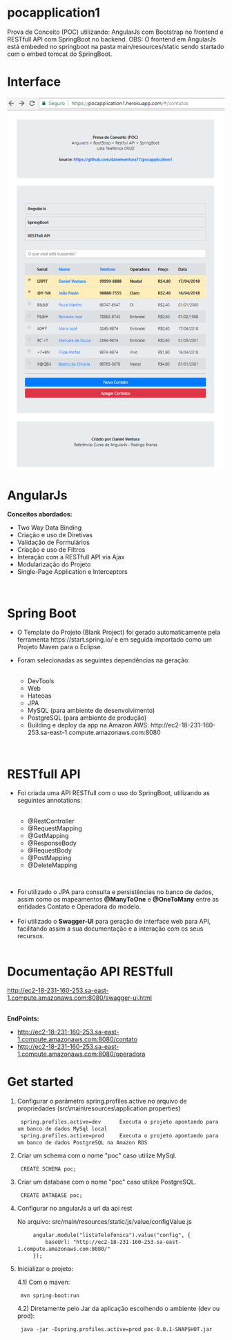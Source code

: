 # pocapplication1
Prova de Conceito (POC) utilizando: AngularJs com Bootstrap no frontend e RESTfull API com SpringBoot no backend.
OBS: O frontend em AngularJs está embeded no springboot na pasta main/resources/static sendo startado com o embed tomcat do SpringBoot.

# Interface
<a href="http://ec2-18-231-160-253.sa-east-1.compute.amazonaws.com:8080/" target="_blank">![Alt text](app.png?raw=true "Ir para Aplicação")</a>

# AngularJs<br/>

<strong>Conceitos abordados:</strong><br/>

<ul>
  <li>Two Way Data Binding</li>
  <li>Criação e uso de Diretivas</li>
  <li>Validação de Formulários</li>
  <li>Criação e uso de Filtros</li>
  <li>Interação com a RESTfull API via Ajax</li>
  <li>Modularização do Projeto</li>
  <li>Single-Page Application e Interceptors</li>
</ul>
<br/>

# Spring Boot<br/>

<ul>
  <li>O Template do Projeto (Blank Project) foi gerado automaticamente pela ferramenta https://start.spring.io/ e em seguida importado como um Projeto Maven para o Eclipse.</li>
</ul>
<ul>  
  <li>Foram selecionadas as seguintes dependências na geração:</li><br/>
  <ul>
    <li>DevTools</li>
    <li>Web</li>
    <li>Hateoas</li>
    <li>JPA</li>
    <li>MySQL (para ambiente de desenvolvimento)</li>
    <li>PostgreSQL (para ambiente de produção)</li>
    <li>Building e deploy da app na Amazon AWS:  http://ec2-18-231-160-253.sa-east-1.compute.amazonaws.com:8080</li>
   </ul>
</ul>
<br/>

# RESTfull API<br/>

<ul>
  <li>Foi criada uma API RESTfull com o uso do SpringBoot, utilizando as seguintes annotations:</li>
  <ul><br/>
    <li>@RestController</li>
    <li>@RequestMapping</li>
    <li>@GetMapping</li>
    <li>@ResponseBody</li>
    <li>@RequestBody</li>
    <li>@PostMapping</li>
    <li>@DeleteMapping</li>
  </ul>
</ul>
<br/>

<ul>
  <li>Foi utilizado o JPA para consulta e persistências no banco de dados, assim como os mapeamentos <strong>@ManyToOne</strong> e <strong>@OneToMany</strong> entre as entidades Contato e Operadora do modelo.</li><br/>
  <li>Foi utilizado o <strong>Swagger-UI</strong> para geração de interface web para API, facilitando assim a sua documentação e a interação com os seus recursos.</li><br/>
</ul>

# Documentação API RESTfull<br/>
  
  <a href="http://ec2-18-231-160-253.sa-east-1.compute.amazonaws.com:8080/swagger-ui.html" target="_blank">http://ec2-18-231-160-253.sa-east-1.compute.amazonaws.com:8080/swagger-ui.html</a>
   
  <br/>
  <strong>EndPoints:</strong><br/>
      <ul>
        <li><a href="http://ec2-18-231-160-253.sa-east-1.compute.amazonaws.com:8080/contato" target="_blank">http://ec2-18-231-160-253.sa-east-1.compute.amazonaws.com:8080/contato</a></li>
        <li><a href="http://ec2-18-231-160-253.sa-east-1.compute.amazonaws.com:8080/operadora" target="_blank">http://ec2-18-231-160-253.sa-east-1.compute.amazonaws.com:8080/operadora</a></li>
      </ul>
       

# Get started<br/>


1) Configurar o parâmetro spring.profiles.active no arquivo de propriedades (src\main\resources\application.properties)

        spring.profiles.active=dev      Executa o projeto apontando para um banco de dados MySql local
        spring.profiles.active=prod     Executa o projeto apontando para um banco de dados PostgreSQL na Amazon RDS
        
2) Criar um schema com o nome "poc" caso utilize MySql.

        CREATE SCHEMA poc;
        
3) Criar um database com o nome "poc" caso utilize PostgreSQL.

        CREATE DATABASE poc;
        
4) Configurar no angularJs a url da api rest

    No arquivo: src/main/resources/static/js/value/configValue.js
            
            angular.module("listaTelefonica").value("config", {
            	baseUrl: "http://ec2-18-231-160-253.sa-east-1.compute.amazonaws.com:8080/"
            });

5) Inicializar o projeto: 

    4.1) Com o maven:
    
        mvn spring-boot:run
        
    4.2) Diretamente pelo Jar da aplicação escolhendo o ambiente (dev ou prod):
        
        java -jar -Dspring.profiles.active=prod poc-0.0.1-SNAPSHOT.jar
        
        
        

        
    
        
        
        